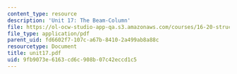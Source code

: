 ```yaml
---
content_type: resource
description: 'Unit 17: The Beam-Column'
file: https://ol-ocw-studio-app-qa.s3.amazonaws.com/courses/16-20-structural-mechanics-fall-2002/9fb9073e6163cd6c908b07c42eccd1c5_unit17.pdf
file_type: application/pdf
parent_uid: fd6602f7-107c-a67b-8410-2a499ab8a88c
resourcetype: Document
title: unit17.pdf
uid: 9fb9073e-6163-cd6c-908b-07c42eccd1c5
---
```

